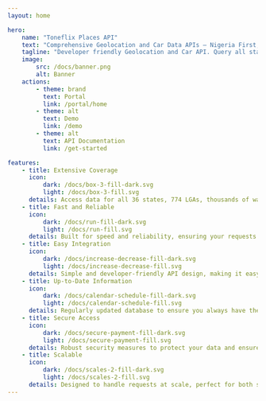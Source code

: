 ```yaml
---
layout: home

hero:
    name: "Toneflix Places API"
    text: "Comprehensive Geolocation and Car Data APIs – Nigeria First, with Full Global Coverage"
    tagline: "Developer friendly Geolocation and Car API. Query all states, Local Government Areas, Wards, Polling Units, and Towns in Nigeria + All World Regions, Subregions, Countries, States and Cities, and Cars."
    image:
        src: /docs/banner.png
        alt: Banner
    actions:
        - theme: brand
          text: Portal
          link: /portal/home
        - theme: alt
          text: Demo
          link: /demo
        - theme: alt
          text: API Documentation
          link: /get-started

features:
    - title: Extensive Coverage
      icon:
          dark: /docs/box-3-fill-dark.svg
          light: /docs/box-3-fill.svg
      details: Access data for all 36 states, 774 LGAs, thousands of wards, polling units, and towns across Nigeria, including all world regions, subregions, countries, states and cities.
    - title: Fast and Reliable
      icon:
          dark: /docs/run-fill-dark.svg
          light: /docs/run-fill.svg
      details: Built for speed and reliability, ensuring your requests are processed quickly and efficiently.
    - title: Easy Integration
      icon:
          dark: /docs/increase-decrease-fill-dark.svg
          light: /docs/increase-decrease-fill.svg
      details: Simple and developer-friendly API design, making it easy to integrate into your applications.
    - title: Up-to-Date Information
      icon:
          dark: /docs/calendar-schedule-fill-dark.svg
          light: /docs/calendar-schedule-fill.svg
      details: Regularly updated database to ensure you always have the most current geographical data.
    - title: Secure Access
      icon:
          dark: /docs/secure-payment-fill-dark.svg
          light: /docs/secure-payment-fill.svg
      details: Robust security measures to protect your data and ensure secure API access.
    - title: Scalable
      icon:
          dark: /docs/scales-2-fill-dark.svg
          light: /docs/scales-2-fill.svg
      details: Designed to handle requests at scale, perfect for both small projects and large enterprises.
---
```

